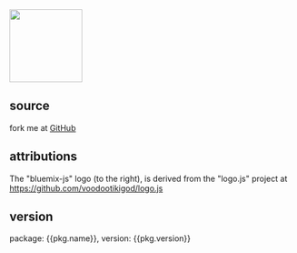 <!-- Licensed under the Apache License. See footer for details. -->

<a href="https://ace.ng.bluemix.net/">
<img src="images/bluemix-js-trans.png" class="pull-right" width=128 height=128>
</a>

source
--------------------------------------------------------------------------------

fork me at [GitHub](https://github.com/node-at-bluemix/node-stuff-web)



attributions
--------------------------------------------------------------------------------

The "bluemix-js" logo (to the right), is derived from the "logo.js" project
at <https://github.com/voodootikigod/logo.js>



version
--------------------------------------------------------------------------------

package: {{pkg.name}}, version: {{pkg.version}}

<!--
#===============================================================================
# Copyright IBM Corp. 2014
#
# Licensed under the Apache License, Version 2.0 (the "License");
# you may not use this file except in compliance with the License.
# You may obtain a copy of the License at
#
#    http://www.apache.org/licenses/LICENSE-2.0
#
# Unless required by applicable law or agreed to in writing, software
# distributed under the License is distributed on an "AS IS" BASIS,
# WITHOUT WARRANTIES OR CONDITIONS OF ANY KIND, either express or implied.
# See the License for the specific language governing permissions and
# limitations under the License.
#===============================================================================
-->